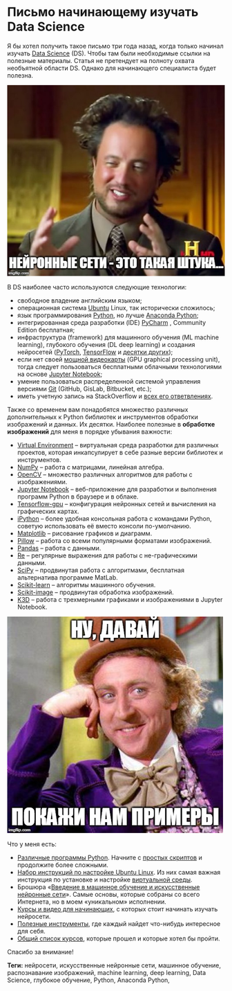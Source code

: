 # Письмо начинающему изучать Data Science

Я бы хотел получить такое письмо три года назад, когда только начинал изучать [Data Science](https://youtu.be/xC-c7E5PK0Y) (DS). Чтобы там были необходимые ссылки на полезные материалы. Статья не претендует на полноту охвата необъятной области DS. Однако для начинающего специалиста будет полезна.

![Нейронные сети – это...](data/2019.12.27_neural_networks_are.jpg)

В DS наиболее часто используются следующие технологии:
  * свободное владение английским языком;
  * операционная система [Ubuntu](https://ubuntu.com) Linux, так исторически сложилось;
  * язык программирования [Python](https://www.python.org), но лучше [Anaconda Python](https://www.anaconda.com);
  * интегрированная среда разработки (IDE) [PyCharm](https://www.jetbrains.com/pycharm/download) , Community Edition бесплатная;
  * инфраструктура (framework) для машинного обучения (ML machine learning), глубокого обучения (DL deep learning) и создания нейросетей ([PyTorch](https://pytorch.org), [TensorFlow](https://www.tensorflow.org) и [десятки других](https://en.wikipedia.org/wiki/Comparison_of_deep-learning_software));
  * если нет своей [мощной видеокарты](https://catalog.onliner.by/videocard?desktop_gpu%5B0%5D=rtx2080ti&desktop_gpu%5Boperation%5D=union&order=price:asc) (GPU graphical processing unit), тогда следует пользоваться бесплатными облачными технологиями на основе [Jupyter Notebook](https://www.dataschool.io/cloud-services-for-jupyter-notebook/);
  * умение пользоваться распределенной системой управления версиями [Git](https://ru.wikipedia.org/wiki/Git) (GitHub, GisLab, Bitbucket, etc.);
  * иметь учетную запись на StackOverflow и [всех его ответвлениях](https://meta.stackexchange.com/questions/130524/which-stack-exchange-website-for-machine-learning-and-computational-algorithms).

Также со временем вам понадобятся множество различных дополнительных к Python библиотек и инструментов обработки изображений и данных. Их десятки. Наиболее полезные в **обработке изображений** для меня в порядке убывания важности:
  * [Virtual Environment](https://github.com/foobar167/articles/blob/master/Ubuntu/05_Virtual_environments.md) – виртуальная среда разработки для различных проектов, которая инкапсулирует в себе разные версии библиотек и инструментов.
  * [NumPy](https://numpy.org) – работа с матрицами, линейная алгебра.
  * [OpenCV](https://opencv.org) – множество различных алгоритмов для работы с изображениями.
  * [Jupyter Notebook](https://jupyter.org) – веб-приложение для разработки и выполнения программ Python в браузере и в облаке.
  * [Tensorflow-gpu](https://www.tensorflow.org/install/gpu) – конфигурация нейронных сетей и вычисления на графических картах.
  * [iPython](https://ipython.org) – более удобная консольная работа с командами Python, советую использовать её вместо консоли по-умолчанию.
  * [Matplotlib](https://matplotlib.org) – рисование графиков и диаграмм.
  * [Pillow](https://pillow.readthedocs.io/en/stable) – работа со всеми популярными форматами изображений.
  * [Pandas](https://pandas.pydata.org) – работа с данными.
  * [Re](https://docs.python.org/3/library/re.html) – регулярные выражения для работы с не-графическими данными.
  * [SciPy](https://www.scipy.org) – продвинутая работа с алгоритмами, бесплатная альтернатива программе MatLab.
  * [Scikit-learn](https://scikit-learn.org/stable) – алгоритмы машинного обучения.
  * [Scikit-image](https://scikit-image.org) – продвинутая обработка изображений.
  * [K3D](https://github.com/K3D-tools/K3D-jupyter) – работа с трехмерными графиками и изображениями в Jupyter Notebook.

![Ну, давай, покажи нам примеры](data/2019.12.31_nu_davay_pokazhi_nam_primery.jpg)

Что у меня есть:
  * [Различные программы Python](https://github.com/foobar167/junkyard). Начните с [простых скриптов](https://github.com/foobar167/junkyard/tree/master/simple_scripts) и продолжите более сложными.
  * [Набор инструкций по настройке Ubuntu Linux](https://github.com/foobar167/articles/tree/master/Ubuntu). Из них самая важная инструкция по установке и настройке [виртуальной среды](https://github.com/foobar167/articles/blob/master/Ubuntu/05_Virtual_environments.md).
  * Брошюра «[Введение в машинное обучение и искусственные нейронные сети](https://foobar167.github.io/page/vvedeniye-v-mashinnoye-obucheniye-i-iskusstvennyye-neyronnyye-seti.html)». Самые основы, которые собраны со всего Интернета, но в моем «уникальном» исполнении.
  * [Курсы и видео для начинающих](https://github.com/foobar167/articles/blob/master/Ubuntu/13_Keras_and_TensorFlow_how-tos.md#exercises), с которых стоит начинать изучать нейросети.
  * [Полезные инструменты](https://github.com/foobar167/articles/blob/master/Ubuntu/13_Keras_and_TensorFlow_how-tos.md#tools), где каждый найдет что-нибудь интересное для себя.
  * [Общий список курсов](https://github.com/foobar167/articles/blob/master/Machine_Learning/courses_on_machine_learning.md), которые прошел и которые хотел бы пройти.

Спасибо за внимание!

**Теги:** нейросети, искусственные нейронные сети, машинное обучение, распознавание изображений, machine learning, deep learning, Data Science, глубокое обучение, Python, Anaconda Python, 
